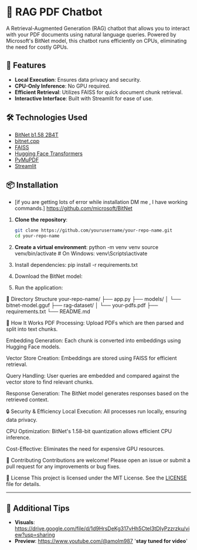 # 🤖 RAG PDF Chatbot

A Retrieval-Augmented Generation (RAG) chatbot that allows you to interact with your PDF documents using natural language queries. Powered by Microsoft's BitNet model, this chatbot runs efficiently on CPUs, eliminating the need for costly GPUs.

## 🚀 Features

- **Local Execution**: Ensures data privacy and security.
- **CPU-Only Inference**: No GPU required.
- **Efficient Retrieval**: Utilizes FAISS for quick document chunk retrieval.
- **Interactive Interface**: Built with Streamlit for ease of use.

## 🛠️ Technologies Used

- [BitNet b1.58 2B4T](https://huggingface.co/microsoft/bitnet-b1.58-2B-4T)
- [bitnet.cpp](https://github.com/microsoft/BitNet)
- [FAISS](https://github.com/facebookresearch/faiss)
- [Hugging Face Transformers](https://huggingface.co/transformers/)
- [PyMuPDF](https://pymupdf.readthedocs.io/en/latest/)
- [Streamlit](https://streamlit.io/)

## 📦 Installation

- [if you are getting lots of error while installation DM me , I have working commands.] https://github.com/microsoft/BitNet

1. **Clone the repository**:

   ```bash
   git clone https://github.com/yourusername/your-repo-name.git
   cd your-repo-name

2. **Create a virtual environment**:
    python -m venv venv
    source venv/bin/activate  # On Windows: venv\Scripts\activate

3. Install dependencies:
    pip install -r requirements.txt

4. Download the BitNet model:
5. Run the application:

📁 Directory Structure
    your-repo-name/
├── app.py
├── models/
│   └── bitnet-model.gguf
├── rag-dataset/
│   └── your-pdfs.pdf
├── requirements.txt
└── README.md

🧠 How It Works
PDF Processing: Upload PDFs which are then parsed and split into text chunks.

Embedding Generation: Each chunk is converted into embeddings using Hugging Face models.

Vector Store Creation: Embeddings are stored using FAISS for efficient retrieval.

Query Handling: User queries are embedded and compared against the vector store to find relevant chunks.

Response Generation: The BitNet model generates responses based on the retrieved context.

🔒 Security & Efficiency
Local Execution: All processes run locally, ensuring data privacy.

CPU Optimization: BitNet's 1.58-bit quantization allows efficient CPU inference.

Cost-Effective: Eliminates the need for expensive GPU resources.

🤝 Contributing
Contributions are welcome! Please open an issue or submit a pull request for any improvements or bug fixes.

📄 License
This project is licensed under the MIT License. See the [LICENSE](LICENSE) file for details.

---

## 📌 Additional Tips

- **Visuals**: https://drive.google.com/file/d/1d9HrsDeKg317vHh5CteI3tDIyPzzrzku/view?usp=sharing
- **Preview**: https://www.youtube.com/@amolm987     '**stay tuned for video**'
 

